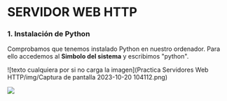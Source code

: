 #  SERVIDOR WEB HTTP
### 1. Instalación de Python
Comprobamos que tenemos instalado Python en nuestro ordenador. Para ello accedemos al <b>Simbolo del sistema</b> y escribimos "python".

![texto cualquiera por si no carga la imagen](Practica Servidores Web HTTP/img/Captura de pantalla 2023-10-20 104112.png)


<image src="/img/Captura de pantalla 2023-10-20 104112.png">

